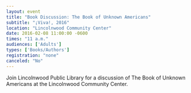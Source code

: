 ```yaml
---
layout: event
title: "Book Discussion: The Book of Unknown Americans"
subtitle: "¡Viva!, 2016"
location: "Lincolnwood Community Center"
date: 2016-02-08 11:00:00 -0600
times: "11 a.m."
audiences: ['Adults']
types: ['Books/Authors']
registration: "none"
canceled: "No"
---
```

Join Lincolnwood Public Library for a discussion of The Book of Unknown Americans at the Lincolnwood Community Center.
